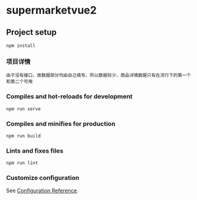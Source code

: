 # supermarketvue2

## Project setup
```
npm install
```
### 项目详情
```
由于没有接口，故数据部分均由自己填写，所以数据较少，商品详情数据只有在流行下的第一个和第二个可用
```
### Compiles and hot-reloads for development
```
npm run serve
```

### Compiles and minifies for production
```
npm run build
```

### Lints and fixes files
```
npm run lint
```

### Customize configuration
See [Configuration Reference](https://cli.vuejs.org/config/).
